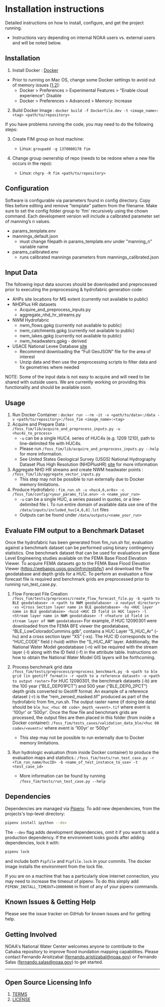 # Installation instructions

Detailed instructions on how to install, configure, and get the project running.
- Instructions vary depending on internal NOAA users vs. external users and will be noted below.


## Installation

1. Install Docker : [Docker](https://docs.docker.com/get-docker/)

- Prior to running on Mac OS, change some Docker settings to avoid out of memory issues [[1](https://github.com/docker/for-mac/issues/4956),[2](https://github.com/microsoft/vscode-docker/issues/2366)]:
    - Docker > Preferences > Experimental Features > “Enable cloud experience”: Disable 
    - Docker > Preferences > Advanced > Memory: Increase

2. Build Docker Image : `docker build -f Dockerfile.dev -t <image_name>:<tag> <path/to/repository>`

If you have problems running the code, you may need to do the following steps:

3. Create FIM group on host machine:
    - Linux: `groupadd -g 1370800178 fim`
    
4. Change group ownership of repo (needs to be redone when a new file occurs in the repo):
    - Linux: `chgrp -R fim <path/to/repository>`


## Configuration

Software is configurable via parameters found in config directory. Copy files before editing and remove "template" pattern from the filename.
Make sure to set the config folder group to 'fim' recursively using the chown command. Each development version will include a calibrated parameter set of manning’s n values.
- params_template.env
- mannings_default.json
    - must change filepath in params_template.env under "manning_n" variable name
- params_calibrated.env
    - runs calibrated mannings parameters from mannings_calibrated.json


## Input Data

The following input data sources should be downloaded and preprocessed prior to executing the preprocessing & hydrofabric generation code:

- AHPs site locations for MS extent (currently not available to public)
- NHDPlus HR datasets
    - Acquire_and_preprocess_inputs.py
    - aggregate_nhd_hr_streams.py
- NWM Hydrofabric
    - nwm_flows.gpkg (currently not available to public)
    - nwm_catchments.gpkg (currently not available to public)
    - nwm_lakes.gpkg (currently not available to public)
    - nwm_headwaters.gpkg - derived
- USACE National Levee Database [site](https://levees.sec.usace.army.mil/)
    - Recommend downloading the “Full GeoJSON” file for the area of interest
    - Unzip data and then use the preprocessing scripts to filter data and fix geometries where needed

NOTE: Some of the input data is not easy to acquire and will need to be shared with outside users. We are currently working on providing this functionality and should be available soon.


## Usage

1. Run Docker Container : `docker run --rm -it -v <path/to/data>:/data -v <path/to/repository>:/foss_fim <image_name>:<tag>`
2. Acquire and Prepare Data : `/foss_fim/lib/acquire_and_preprocess_inputs.py -u <huc4s_to_process>`
    - `-u` can be a single HUC4, series of HUC4s (e.g. 1209 1210), path to line-delimited file with HUC4s.
    - Please run `/foss_fim/lib/acquire_and_preprocess_inputs.py --help` for more information.
    - See United States Geological Survey (USGS) National Hydrography Dataset Plus High Resolution (NHDPlusHR) [site](https://www.usgs.gov/core-science-systems/ngp/national-hydrography/nhdplus-high-resolution) for more information
3. Aggregate NHD HR streams and create NWM headwater points : `/foss_fim/lib/aggregate_vector_inputs.py`
    - This step may not be possible to run externally due to Docker memory limitations.
4. Produce Hydrofabric : `fim_run.sh -u <huc4,6,or8s> -c /foss_fim/config/<your_params_file.env> -n <name_your_run>`
    - `-u` can be a single HUC, a series passed in quotes, or a line-delimited file
        i. To run entire domain of available data use one of the `/data/inputs/included_huc[4,6,8].lst` files
    - Outputs can be found under `/data/outputs/<name_your_run>`


## Evaluate FIM output to a Benchmark Dataset
Once the hydrofabric has been generated from fim_run.sh for, evaluation against a benchmark dataset can be performed using binary contingency statistics. One benchmark dataset that can be used for evaluations are Base Level Engineering studies available on the FEMA Base Flood Elevation Viewer. To acquire FEMA datasets go to the FEMA Base Flood Elevation Viewer (https://webapps.usgs.gov/infrm/estbfe/) and download the file geodatabase and depth grids for a HUC. To perform an evaluation a flow forecast file is required and benchmark grids are preprocessed prior to running run_test_case.py.

1. Flow Forecast File Creation
`/foss_fim/tests/preprocess/create_flow_forecast_file.py -b <path to BLE geodatabase> -n <path to NWM geodatabase> -o <output directory> -xs <Cross Section layer name in BLE geodatabase> -hu <HUC layer name in BLE geodatabase> -huid <HUC ID field in HUC layer> -l <Stream layer name in NWM geodatabase> -f <feature id field in stream layer of NWM geodatabase>`
For example, if HUC 12090301 were downloaded from the FEMA BFE viewer the geodatabase, “BLE_LowColoradoCummins.gdb”, contains a HUC Layer “S_HUC_Ar” (-hu) and a cross section layer “XS” (-xs). The HUC ID corresponds to the “HUC_CODE” field (-huid) within the “S_HUC_AR” layer.  Additionally, the National Water Model geodatabase (-n) will be required with the stream layer (-l) along with the ID field (-f) in the attribute table. Instructions on how to obtain the National Water Model GIS layers will be forthcoming.

2. Process benchmark grid data
`/foss_fim/tests/preprocess/preprocess_benchmark.py -b <path to ble grid (in geotiff format)> -r <path to a reference dataset> -o <path to output raster>`
For HUC 12090301, the benchmark datasets (-b) are the 100 year (“BLE_DEP01PCT”) and 500 year (“BLE_DEP0_2PCT”) depth grids converted to Geotiff format. An example of a reference dataset (-r) is the “rem_zeroed_masked.tif” produced as part of the hydrofabric from fim_run.sh. The output raster name (if doing ble data) should be `ble_huc_<huc 08 code>_depth_<event>.tif` where event is '100yr' or '500yr'. Once the flow file and benchmark grids are processed, the output files are then placed in this folder (from inside a Docker container):
`/foss_fim/tests_cases/validation_data_ble/<huc 08 code>/<event>/` where event is ‘100yr’ or ‘500yr’
    - This step may not be possible to run externally due to Docker memory limitations.

3. Run hydrologic evaluation (from inside Docker container) to produce the evaluation maps and statistics.: `/foss_fim/tests/run_test_case.py -r <fim_run_name/hucID> -b <name_of_test_instance_to_use> -t <test_case_id>`
    - More information can be found by running `/foss_fim/tests/run_test_case.py --help`


## Dependencies

Dependencies are managed via [Pipenv](https://pipenv.pypa.io/en/latest/). To add new dependencies, from the projects's top-level directory:

```bash
pipenv install ipython --dev
```

The `--dev` flag adds development dependencies, omit it if you want to add a production dependency. If the environment looks goods after adding dependencies, lock it with:

```bash
pipenv lock
```

and include both `Pipfile` and `Pipfile.lock` in your commits. The docker image installs the environment from the lock file.

If you are on a machine that has a particularly slow internet connection, you may need to increase the timeout of pipenv. To do this simply add `PIPENV_INSTALL_TIMEOUT=10000000` in front of any of your pipenv commands.


## Known Issues & Getting Help

Please see the issue tracker on GitHub for known issues and for getting help.

## Getting Involved

NOAA's National Water Center welcomes anyone to contribute to the Cahaba repository to improve flood inundation mapping capabilities. Please contact Fernando Aristizabal (fernando.aristizabal@noaa.gov) or Fernando Salas (fernando.salas@noaa.gov) to get started.

----

## Open Source Licensing Info

1. [TERMS](TERMS.md)
2. [LICENSE](LICENSE)
